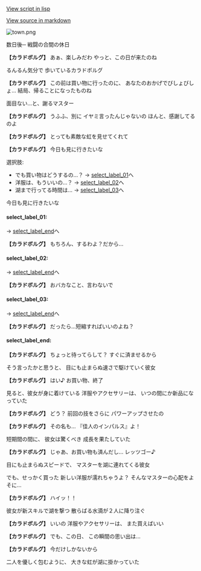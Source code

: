 [View script in lisp](../scripts/10261104.txt)

[View source in markdown](10261104.md)

![town.png](../images/backgrounds/town.png)

数日後─
戦闘の合間の休日

**【カラドボルグ】**
あぁ、楽しみだわ
やっと、この日が来たのね

るんるん気分で
歩いているカラドボルグ

**【カラドボルグ】**
この前は買い物に行ったのに、
あなたのおかげでびしょびしょ…
結局、帰ることになったものね

面目ない…と、謝るマスター

**【カラドボルグ】**
うふふ、別に
イヤミ言ったんじゃないの
ほんと、感謝してるのよ

**【カラドボルグ】**
とっても素敵な虹を見せてくれて

**【カラドボルグ】**
今日も見に行きたいな

選択肢:
- でも買い物はどうするの…？ → [select_label_01](#select_label_01)へ
- 洋服は、もういいの…？ → [select_label_02](#select_label_02)へ
- 湖まで行ってる時間は… → [select_label_03](#select_label_03)へ

今日も見に行きたいな

#### select_label_01:
 → [select_label_end](#select_label_end)へ

**【カラドボルグ】**
もちろん、するわよ？だから…

#### select_label_02:
 → [select_label_end](#select_label_end)へ

**【カラドボルグ】**
おバカなこと、言わないで

#### select_label_03:
 → [select_label_end](#select_label_end)へ

**【カラドボルグ】**
だったら…短縮すればいいのよね？

#### select_label_end:

**【カラドボルグ】**
ちょっと待ってらして？
すぐに済ませるから

そう言ったかと思うと、
目にも止まらぬ速さで駆けていく彼女

**【カラドボルグ】**
はい♪
お買い物、終了

見ると、彼女が身に着けている
洋服やアクセサリーは、
いつの間にか新品になっていた

**【カラドボルグ】**
どう？
前回の技をさらに
パワーアップさせたの

**【カラドボルグ】**
その名も…
『佳人のインパルス』よ！

短期間の間に、
彼女は驚くべき
成長を果たしていた

**【カラドボルグ】**
じゃあ、お買い物も済んだし…
レッツゴー♪

目にも止まらぬスピードで、
マスターを湖に連れてくる彼女

でも、せっかく買った
新しい洋服が濡れちゃうよ？
そんなマスターの心配をよそに…

**【カラドボルグ】**
ハイッ！！

彼女が新スキルで湖を撃つ
散らばる水滴が２人に降り注ぐ

**【カラドボルグ】**
いいの
洋服やアクセサリーは、
また買えばいい

**【カラドボルグ】**
でも、この日、
この瞬間の思い出は…

**【カラドボルグ】**
今だけしかないから

二人を優しく包むように、
大きな虹が湖に掛かっていた
